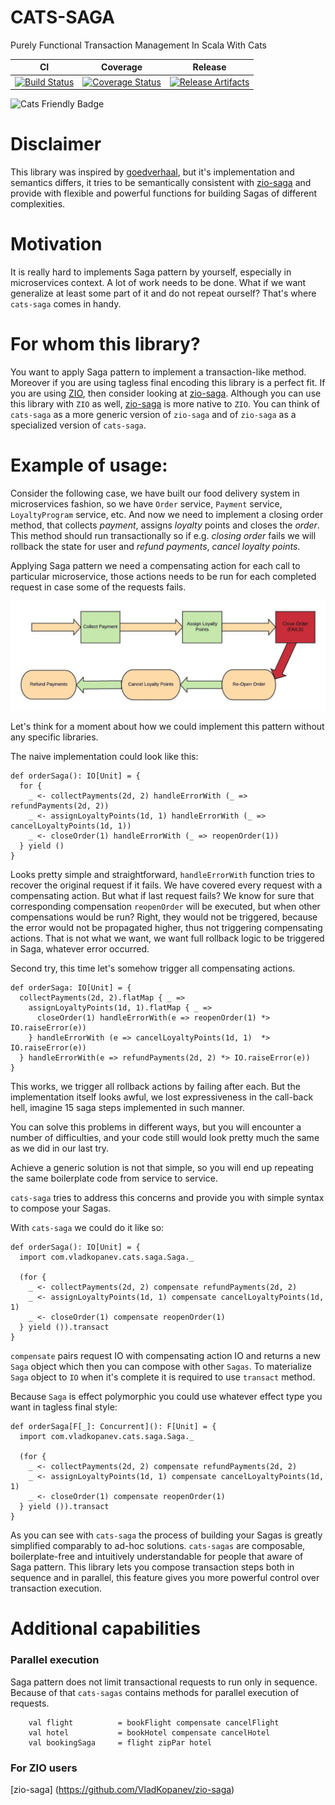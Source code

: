 # CATS-SAGA
Purely Functional Transaction Management In Scala With Cats

| CI | Coverage | Release |
| --- | --- | --- |
| [![Build Status][Badge-Travis]][Link-Travis] | [![Coverage Status][Badge-Codecov]][Link-Codecov] | [![Release Artifacts][Badge-SonatypeReleases]][Link-SonatypeReleases] |
![Cats Friendly Badge](https://typelevel.org/cats/img/cats-badge-tiny.png) 

# Disclaimer

This library was inspired by [goedverhaal](https://github.com/vectos/goedverhaal), but it's implementation
and semantics differs, it tries to be semantically consistent with [zio-saga](https://github.com/VladKopanev/zio-saga) 
and provide with flexible and powerful functions for building Sagas of different complexities.

# Motivation

It is really hard to implements Saga pattern by yourself, especially in microservices context. A lot of work needs to be done.
What if we want generalize at least some part of it and do not repeat ourself? That's where `cats-saga` comes in handy.

# For whom this library?

You want to apply Saga pattern to implement a transaction-like method.
Moreover if you are using tagless final encoding this library is a perfect fit. 
If you are using [ZIO](https://github.com/zio/zio), then consider looking at [zio-saga](https://github.com/VladKopanev/zio-saga).
Although you can use this library with `ZIO` as well, [zio-saga](https://github.com/VladKopanev/zio-saga) is more
native to `ZIO`. You can think of `cats-saga` as a more generic version of `zio-saga` and of `zio-saga` as a specialized 
version of `cats-saga`.

# Example of usage:

Consider the following case, we have built our food delivery system in microservices fashion, so
we have `Order` service, `Payment` service, `LoyaltyProgram` service, etc. 
And now we need to implement a closing order method, that collects *payment*, assigns *loyalty* points 
and closes the *order*. This method should run transactionally so if e.g. *closing order* fails we will 
rollback the state for user and *refund payments*, *cancel loyalty points*.

Applying Saga pattern we need a compensating action for each call to particular microservice, those 
actions needs to be run for each completed request in case some of the requests fails.

![Order Saga Flow](./images/diagrams/Order%20Saga%20Flow.jpeg)

Let's think for a moment about how we could implement this pattern without any specific libraries.

The naive implementation could look like this:

```
def orderSaga(): IO[Unit] = {
  for {
    _ <- collectPayments(2d, 2) handleErrorWith (_ => refundPayments(2d, 2))
    _ <- assignLoyaltyPoints(1d, 1) handleErrorWith (_ => cancelLoyaltyPoints(1d, 1))
    _ <- closeOrder(1) handleErrorWith (_ => reopenOrder(1))
  } yield ()  
}
```

Looks pretty simple and straightforward, `handleErrorWith` function tries to recover the original request if it fails.
We have covered every request with a compensating action. But what if last request fails? We know for sure that corresponding 
compensation `reopenOrder` will be executed, but when other compensations would be run? Right, they would not be triggered, 
because the error would not be propagated higher, thus not triggering compensating actions. That is not what we want, we want 
full rollback logic to be triggered in Saga, whatever error occurred.
 
Second try, this time let's somehow trigger all compensating actions.
  
```
def orderSaga: IO[Unit] = {
  collectPayments(2d, 2).flatMap { _ =>
    assignLoyaltyPoints(1d, 1).flatMap { _ =>
      closeOrder(1) handleErrorWith(e => reopenOrder(1) *> IO.raiseError(e))
    } handleErrorWith (e => cancelLoyaltyPoints(1d, 1)  *> IO.raiseError(e))
  } handleErrorWith(e => refundPayments(2d, 2) *> IO.raiseError(e))  
}
```

This works, we trigger all rollback actions by failing after each. 
But the implementation itself looks awful, we lost expressiveness in the call-back hell, imagine 15 saga steps implemented in such manner.

You can solve this problems in different ways, but you will encounter a number of difficulties, and your code still would 
look pretty much the same as we did in our last try. 

Achieve a generic solution is not that simple, so you will end up
repeating the same boilerplate code from service to service.

`cats-saga` tries to address this concerns and provide you with simple syntax to compose your Sagas.

With `cats-saga` we could do it like so:

```
def orderSaga(): IO[Unit] = {
  import com.vladkopanev.cats.saga.Saga._
    
  (for {
    _ <- collectPayments(2d, 2) compensate refundPayments(2d, 2)
    _ <- assignLoyaltyPoints(1d, 1) compensate cancelLoyaltyPoints(1d, 1)
    _ <- closeOrder(1) compensate reopenOrder(1)
  } yield ()).transact
}
```

`compensate` pairs request IO with compensating action IO and returns a new `Saga` object which then you can compose
 with other `Sagas`.
To materialize `Saga` object to `IO` when it's complete it is required to use `transact` method.

Because `Saga` is effect polymorphic you could use whatever effect type you want in tagless final style:

```
def orderSaga[F[_]: Concurrent](): F[Unit] = {
  import com.vladkopanev.cats.saga.Saga._
    
  (for {
    _ <- collectPayments(2d, 2) compensate refundPayments(2d, 2)
    _ <- assignLoyaltyPoints(1d, 1) compensate cancelLoyaltyPoints(1d, 1)
    _ <- closeOrder(1) compensate reopenOrder(1)
  } yield ()).transact
}
```

As you can see with `cats-saga` the process of building your Sagas is greatly simplified comparably to ad-hoc solutions. 
`cats-sagas` are composable, boilerplate-free and intuitively understandable for people that aware of Saga pattern.
This library lets you compose transaction steps both in sequence and in parallel, 
this feature gives you more powerful control over transaction execution.

# Additional capabilities

### Parallel execution
Saga pattern does not limit transactional requests to run only in sequence.
Because of that `cats-sagas` contains methods for parallel execution of requests. 

```
    val flight          = bookFlight compensate cancelFlight
    val hotel           = bookHotel compensate cancelHotel
    val bookingSaga     = flight zipPar hotel
```

### For ZIO users

[zio-saga] (https://github.com/VladKopanev/zio-saga)

[Link-Codecov]: https://codecov.io/gh/VladKopanev/cats-saga?branch=master "Codecov"
[Link-Travis]: https://travis-ci.com/VladKopanev/cats-saga "circleci"
[Link-SonatypeReleases]: https://repo1.maven.org/maven2/com/vladkopanev/cats-saga_2.12/ "Sonatype Releases"

[Badge-Codecov]: https://codecov.io/gh/VladKopanev/cats-saga/branch/master/graph/badge.svg "Codecov" 
[Badge-Travis]: https://travis-ci.com/VladKopanev/cats-saga.svg?branch=master "Codecov" 
[Badge-SonatypeReleases]: https://img.shields.io/nexus/r/https/oss.sonatype.org/com.vladkopanev/cats-saga_2.12.svg "Sonatype Releases"